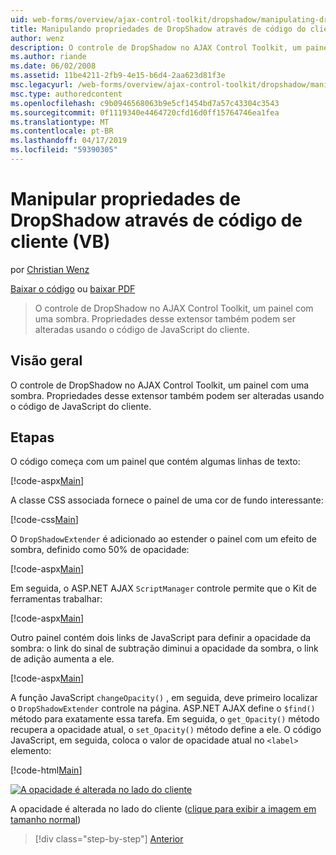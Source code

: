 ```yaml
---
uid: web-forms/overview/ajax-control-toolkit/dropshadow/manipulating-dropshadow-properties-from-client-code-vb
title: Manipulando propriedades de DropShadow através de código do cliente (VB) | Microsoft Docs
author: wenz
description: O controle de DropShadow no AJAX Control Toolkit, um painel com uma sombra. Propriedades desse extensor também podem ser alteradas usando o cliente JavaScript&lt;2}&lt;1}...
ms.author: riande
ms.date: 06/02/2008
ms.assetid: 11be4211-2fb9-4e15-b6d4-2aa623d81f3e
msc.legacyurl: /web-forms/overview/ajax-control-toolkit/dropshadow/manipulating-dropshadow-properties-from-client-code-vb
msc.type: authoredcontent
ms.openlocfilehash: c9b0946568063b9e5cf1454bd7a57c43304c3543
ms.sourcegitcommit: 0f1119340e4464720cfd16d0ff15764746ea1fea
ms.translationtype: MT
ms.contentlocale: pt-BR
ms.lasthandoff: 04/17/2019
ms.locfileid: "59390305"
---
```

# <a name="manipulating-dropshadow-properties-from-client-code-vb"></a>Manipular propriedades de DropShadow através de código de cliente (VB)

por [Christian Wenz](https://github.com/wenz)

[Baixar o código](http://download.microsoft.com/download/5/1/6/51652a81-500b-4f6b-88d3-617103e7941e/DropShadow2.vb.zip) ou [baixar PDF](http://download.microsoft.com/download/b/6/a/b6ae89ee-df69-4c87-9bfb-ad1eb2b23373/dropshadow2VB.pdf)

> O controle de DropShadow no AJAX Control Toolkit, um painel com uma sombra. Propriedades desse extensor também podem ser alteradas usando o código de JavaScript do cliente.


## <a name="overview"></a>Visão geral

O controle de DropShadow no AJAX Control Toolkit, um painel com uma sombra. Propriedades desse extensor também podem ser alteradas usando o código de JavaScript do cliente.

## <a name="steps"></a>Etapas

O código começa com um painel que contém algumas linhas de texto:

[!code-aspx[Main](manipulating-dropshadow-properties-from-client-code-vb/samples/sample1.aspx)]

A classe CSS associada fornece o painel de uma cor de fundo interessante:

[!code-css[Main](manipulating-dropshadow-properties-from-client-code-vb/samples/sample2.css)]

O `DropShadowExtender` é adicionado ao estender o painel com um efeito de sombra, definido como 50% de opacidade:

[!code-aspx[Main](manipulating-dropshadow-properties-from-client-code-vb/samples/sample3.aspx)]

Em seguida, o ASP.NET AJAX `ScriptManager` controle permite que o Kit de ferramentas trabalhar:

[!code-aspx[Main](manipulating-dropshadow-properties-from-client-code-vb/samples/sample4.aspx)]

Outro painel contém dois links de JavaScript para definir a opacidade da sombra: o link do sinal de subtração diminui a opacidade da sombra, o link de adição aumenta a ele.

[!code-aspx[Main](manipulating-dropshadow-properties-from-client-code-vb/samples/sample5.aspx)]

A função JavaScript `changeOpacity()` , em seguida, deve primeiro localizar o `DropShadowExtender` controle na página. ASP.NET AJAX define o `$find()` método para exatamente essa tarefa. Em seguida, o `get_Opacity()` método recupera a opacidade atual, o `set_Opacity()` método define a ele. O código JavaScript, em seguida, coloca o valor de opacidade atual no `<label>` elemento:

[!code-html[Main](manipulating-dropshadow-properties-from-client-code-vb/samples/sample6.html)]


[![A opacidade é alterada no lado do cliente](manipulating-dropshadow-properties-from-client-code-vb/_static/image2.png)](manipulating-dropshadow-properties-from-client-code-vb/_static/image1.png)

A opacidade é alterada no lado do cliente ([clique para exibir a imagem em tamanho normal](manipulating-dropshadow-properties-from-client-code-vb/_static/image3.png))

> [!div class="step-by-step"]
> [Anterior](adjusting-the-z-index-of-a-dropshadow-vb.md)
